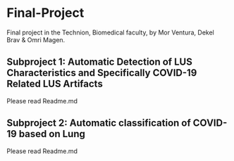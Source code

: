 # Final-Project
Final project in the Technion, Biomedical faculty, by Mor Ventura, Dekel Brav & Omri Magen.


## Subproject 1: Automatic Detection of LUS Characteristics and Specifically COVID-19 Related LUS Artifacts
Please read Readme.md
## Subproject 2: Automatic classification of COVID-19 based on Lung
Please read Readme.md
